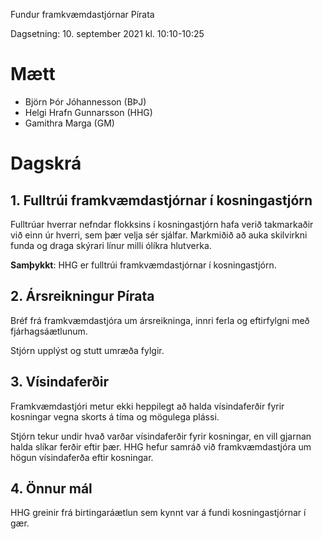 Fundur framkvæmdastjórnar Pírata

Dagsetning: 10. september 2021 kl. 10:10-10:25

# Mætt

* Björn Þór Jóhannesson (BÞJ)
* Helgi Hrafn Gunnarsson (HHG)
* Gamithra Marga (GM)

# Dagskrá

## 1. Fulltrúi framkvæmdastjórnar í kosningastjórn

Fulltrúar hverrar nefndar flokksins í kosningastjórn hafa verið takmarkaðir við einn úr hverri, sem þær velja sér sjálfar. Markmiðið að auka skilvirkni funda og draga skýrari línur milli ólíkra hlutverka.

**Samþykkt**: HHG er fulltrúi framkvæmdastjórnar í kosningastjórn.

## 2. Ársreikningur Pírata

Bréf frá framkvæmdastjóra um ársreikninga, innri ferla og eftirfylgni með fjárhagsáætlunum.

Stjórn upplýst og stutt umræða fylgir.

## 3. Vísindaferðir

Framkvæmdastjóri metur ekki heppilegt að halda vísindaferðir fyrir kosningar vegna skorts á tíma og mögulega plássi.

Stjórn tekur undir hvað varðar vísindaferðir fyrir kosningar, en vill gjarnan halda slíkar ferðir eftir þær. HHG hefur samráð við framkvæmdastjóra um högun vísindaferða eftir kosningar.

## 4. Önnur mál

HHG greinir frá birtingaráætlun sem kynnt var á fundi kosningastjórnar í gær.
